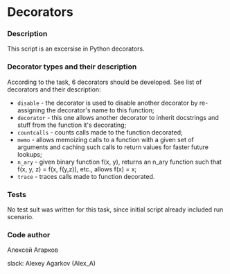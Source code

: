 # Decorators
### Description
This script is an excersise in Python decorators. 

### Decorator types and their description
According to the task, 6 decorators should be developed. See list of decorators and their description:

* `disable` - the decorator is used to disable another decorator by re-assigning the decorator's name to this function;
* `decorator` - this one allows another decorator to inherit docstrings and stuff from the function it's decorating;
* `countcalls` - counts calls made to the function decorated;
* `memo` - allows memoizing calls to a function with a given set of arguments and caching such calls to return values for faster future lookups;
* `n_ary` - given binary function f(x, y), returns an n_ary function such that f(x, y, z) = f(x, f(y,z)), etc., allows f(x) = x;
* `trace` - traces calls made to function decorated.

### Tests
No test suit was written for this task, since initial script already included run scenario.

### Code author
Алексей Агарков

slack: Alexey Agarkov (Alex_A)

